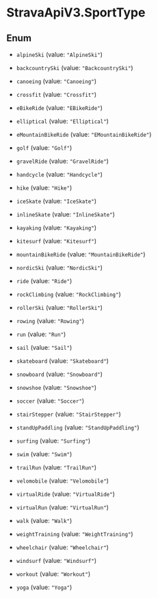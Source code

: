 # StravaApiV3.SportType

## Enum


* `alpineSki` (value: `"AlpineSki"`)

* `backcountrySki` (value: `"BackcountrySki"`)

* `canoeing` (value: `"Canoeing"`)

* `crossfit` (value: `"Crossfit"`)

* `eBikeRide` (value: `"EBikeRide"`)

* `elliptical` (value: `"Elliptical"`)

* `eMountainBikeRide` (value: `"EMountainBikeRide"`)

* `golf` (value: `"Golf"`)

* `gravelRide` (value: `"GravelRide"`)

* `handcycle` (value: `"Handcycle"`)

* `hike` (value: `"Hike"`)

* `iceSkate` (value: `"IceSkate"`)

* `inlineSkate` (value: `"InlineSkate"`)

* `kayaking` (value: `"Kayaking"`)

* `kitesurf` (value: `"Kitesurf"`)

* `mountainBikeRide` (value: `"MountainBikeRide"`)

* `nordicSki` (value: `"NordicSki"`)

* `ride` (value: `"Ride"`)

* `rockClimbing` (value: `"RockClimbing"`)

* `rollerSki` (value: `"RollerSki"`)

* `rowing` (value: `"Rowing"`)

* `run` (value: `"Run"`)

* `sail` (value: `"Sail"`)

* `skateboard` (value: `"Skateboard"`)

* `snowboard` (value: `"Snowboard"`)

* `snowshoe` (value: `"Snowshoe"`)

* `soccer` (value: `"Soccer"`)

* `stairStepper` (value: `"StairStepper"`)

* `standUpPaddling` (value: `"StandUpPaddling"`)

* `surfing` (value: `"Surfing"`)

* `swim` (value: `"Swim"`)

* `trailRun` (value: `"TrailRun"`)

* `velomobile` (value: `"Velomobile"`)

* `virtualRide` (value: `"VirtualRide"`)

* `virtualRun` (value: `"VirtualRun"`)

* `walk` (value: `"Walk"`)

* `weightTraining` (value: `"WeightTraining"`)

* `wheelchair` (value: `"Wheelchair"`)

* `windsurf` (value: `"Windsurf"`)

* `workout` (value: `"Workout"`)

* `yoga` (value: `"Yoga"`)


